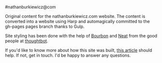 #nathanburkiewicz@com

Original content for the nathanburkiewicz.com website. The content is converted into a website using Harp and automagically committed to the gh-pages pages branch thanks to Gulp.

Site styling has been done with the help of [Bourbon](http://bourbon.io/) and [Neat](http://neat.bourbon.io/) from the good people at [thoughtbot](https://thoughtbot.com/).

If you'd like to know more about how this site was built, [this article](http://nathanburkiewicz.com/articles/harp-gulp-sass) should help. If not, get in touch. I'd be happy to answer any questions.
